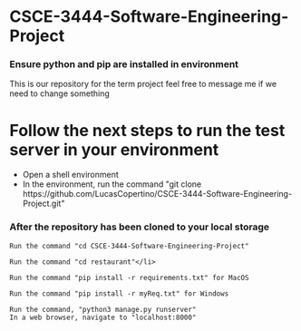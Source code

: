 # CSCE-3444-Software-Engineering-Project
<h3>Ensure python and pip are installed in environment</h3>
This is our repository for the term project feel free to message me if we need to change something
<h1> Follow the next steps to run the test server in your environment</h1>
<ul>
	<li>Open a shell environment</li>	
	<li>In the environment, run the command "git clone https://github.com/LucasCopertino/CSCE-3444-Software-Engineering-Project.git"</li>
</ul>

<h3>After the repository has been cloned to your local storage</h3>
	
	Run the command "cd CSCE-3444-Software-Engineering-Project"
	
	Run the command "cd restaurant"</li>
	
	Run the command "pip install -r requirements.txt" for MacOS
	
	Run the command "pip install -r myReq.txt" for Windows

	Run the command, "python3 manage.py runserver"
	In a web browser, navigate to "localhost:8000"
